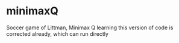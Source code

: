 # minimaxQ
Soccer game of Littman, Minimax Q learning
this version of code is corrected already, which can run directly
